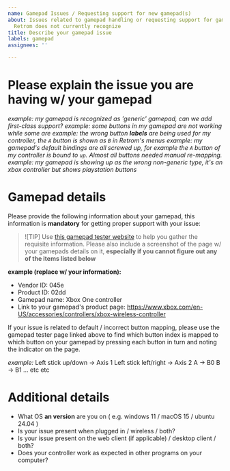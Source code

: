 ```yaml
---
name: Gamepad Issues / Requesting support for new gamepad(s)
about: Issues related to gamepad handling or requesting support for gamepads that
  Retrom does not currently recognize
title: Describe your gamepad issue
labels: gamepad
assignees: ''

---
```


# Please explain the issue you are having w/ your gamepad

_example: my gamepad is recognized as  'generic' gamepad, can we add first-class support?_
_example: some buttons in my gamepad are not working while some are_
_example: the wrong button **labels** are being used for my controller, the `A` button is shown as `B` in Retrom's menus_
_example: my gamepad's default bindings are all screwed up, for example the `A` button of my controller is bound to `up`. Almost all buttons needed manual re-mapping._
_example: my gamepad is showing up as the wrong *non-generic* type, it's an xbox controller but shows playstation buttons_

# Gamepad details
Please provide the following information about your gamepad, this information is **mandatory** for getting proper support with your issue:

> ![TIP]
> Use [this gamepad tester website](https://hardwaretester.com/gamepad) to help you gather the requisite information. Please also include a screenshot of the page w/ your gamepads details on it, **especially if you cannot figure out any of the items listed below**

**example (replace w/ your information):**
- Vendor ID: 045e
- Product ID: 02dd
- Gamepad name: Xbox One controller
- Link to your gamepad's product page: https://www.xbox.com/en-US/accessories/controllers/xbox-wireless-controller

If your issue is related to default / incorrect button mapping, please use the gamepad tester page linked above to find which button index is mapped to which button on your gamepad by pressing each button in turn and noting the indicator on the page.

*example:*
Left stick up/down -> Axis 1
Left stick left/right -> Axis 2
A -> B0
B -> B1
... etc etc

# Additional details

- What OS **an version** are you on ( e.g. windows 11 / macOS 15 / ubuntu 24.04 )
- Is your issue present when plugged in / wireless / both?
- Is your issue present on the web client (if applicable) / desktop client / both?
- Does your controller work as expected in other programs on your computer?
